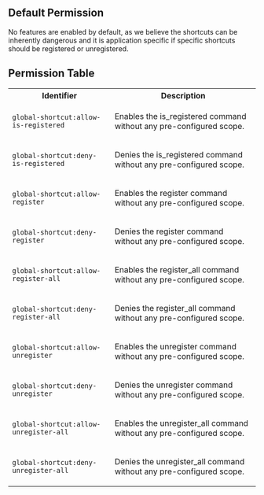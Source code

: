 ## Default Permission

No features are enabled by default, as we believe
the shortcuts can be inherently dangerous and it is
application specific if specific shortcuts should be
registered or unregistered.

## Permission Table

<table>
<tr>
<th>Identifier</th>
<th>Description</th>
</tr>


<tr>
<td>

`global-shortcut:allow-is-registered`

</td>
<td>

Enables the is_registered command without any pre-configured scope.

</td>
</tr>

<tr>
<td>

`global-shortcut:deny-is-registered`

</td>
<td>

Denies the is_registered command without any pre-configured scope.

</td>
</tr>

<tr>
<td>

`global-shortcut:allow-register`

</td>
<td>

Enables the register command without any pre-configured scope.

</td>
</tr>

<tr>
<td>

`global-shortcut:deny-register`

</td>
<td>

Denies the register command without any pre-configured scope.

</td>
</tr>

<tr>
<td>

`global-shortcut:allow-register-all`

</td>
<td>

Enables the register_all command without any pre-configured scope.

</td>
</tr>

<tr>
<td>

`global-shortcut:deny-register-all`

</td>
<td>

Denies the register_all command without any pre-configured scope.

</td>
</tr>

<tr>
<td>

`global-shortcut:allow-unregister`

</td>
<td>

Enables the unregister command without any pre-configured scope.

</td>
</tr>

<tr>
<td>

`global-shortcut:deny-unregister`

</td>
<td>

Denies the unregister command without any pre-configured scope.

</td>
</tr>

<tr>
<td>

`global-shortcut:allow-unregister-all`

</td>
<td>

Enables the unregister_all command without any pre-configured scope.

</td>
</tr>

<tr>
<td>

`global-shortcut:deny-unregister-all`

</td>
<td>

Denies the unregister_all command without any pre-configured scope.

</td>
</tr>
</table>

